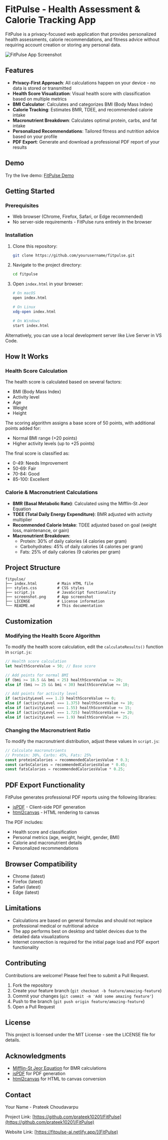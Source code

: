 # FitPulse - Health Assessment & Calorie Tracking App

FitPulse is a privacy-focused web application that provides personalized health assessments, calorie recommendations, and fitness advice without requiring account creation or storing any personal data.

![FitPulse App Screenshot](screenshot.png)

## Features

- **Privacy-First Approach**: All calculations happen on your device - no data is stored or transmitted
- **Health Score Visualization**: Visual health score with classification based on multiple metrics
- **BMI Calculator**: Calculates and categorizes BMI (Body Mass Index)
- **Calorie Tracking**: Estimates BMR, TDEE, and recommended calorie intake
- **Macronutrient Breakdown**: Calculates optimal protein, carbs, and fat intake
- **Personalized Recommendations**: Tailored fitness and nutrition advice based on your profile
- **PDF Export**: Generate and download a professional PDF report of your results

## Demo

Try the live demo: [FitPulse Demo](https://your-demo-link-here.com)

## Getting Started

### Prerequisites

- Web browser (Chrome, Firefox, Safari, or Edge recommended)
- No server-side requirements - FitPulse runs entirely in the browser

### Installation

1. Clone this repository:

   ```bash
   git clone https://github.com/yourusername/fitpulse.git
   ```

2. Navigate to the project directory:

   ```bash
   cd fitpulse
   ```

3. Open `index.html` in your browser:

   ```bash
   # On macOS
   open index.html

   # On Linux
   xdg-open index.html

   # On Windows
   start index.html
   ```

Alternatively, you can use a local development server like Live Server in VS Code.

## How It Works

### Health Score Calculation

The health score is calculated based on several factors:

- BMI (Body Mass Index)
- Activity level
- Age
- Weight
- Height

The scoring algorithm assigns a base score of 50 points, with additional points added for:

- Normal BMI range (+20 points)
- Higher activity levels (up to +25 points)

The final score is classified as:

- 0-49: Needs Improvement
- 50-69: Fair
- 70-84: Good
- 85-100: Excellent

### Calorie & Macronutrient Calculations

- **BMR (Basal Metabolic Rate)**: Calculated using the Mifflin-St Jeor Equation
- **TDEE (Total Daily Energy Expenditure)**: BMR adjusted with activity multiplier
- **Recommended Calorie Intake**: TDEE adjusted based on goal (weight loss, maintenance, or gain)
- **Macronutrient Breakdown**:
  - Protein: 30% of daily calories (4 calories per gram)
  - Carbohydrates: 45% of daily calories (4 calories per gram)
  - Fats: 25% of daily calories (9 calories per gram)

## Project Structure

```
fitpulse/
├── index.html         # Main HTML file
├── styles.css         # CSS styles
├── script.js          # JavaScript functionality
├── screenshot.png     # App screenshot
├── LICENSE            # License information
└── README.md          # This documentation
```

## Customization

### Modifying the Health Score Algorithm

To modify the health score calculation, edit the `calculateResults()` function in `script.js`:

```javascript
// Health score calculation
let healthScoreValue = 50; // Base score

// Add points for normal BMI
if (bmi >= 18.5 && bmi < 25) healthScoreValue += 20;
else if (bmi >= 25 && bmi < 30) healthScoreValue += 10;

// Add points for activity level
if (activityLevel === 1.2) healthScoreValue += 0;
else if (activityLevel === 1.375) healthScoreValue += 10;
else if (activityLevel === 1.55) healthScoreValue += 15;
else if (activityLevel === 1.725) healthScoreValue += 20;
else if (activityLevel === 1.9) healthScoreValue += 25;
```

### Changing the Macronutrient Ratio

To modify the macronutrient distribution, adjust these values in `script.js`:

```javascript
// Calculate macronutrients
// Protein: 30%, Carbs: 45%, Fats: 25%
const proteinCalories = recommendedCaloriesValue * 0.3;
const carbsCalories = recommendedCaloriesValue * 0.45;
const fatsCalories = recommendedCaloriesValue * 0.25;
```

## PDF Export Functionality

FitPulse generates professional PDF reports using the following libraries:

- [jsPDF](https://github.com/parallax/jsPDF) - Client-side PDF generation
- [html2canvas](https://github.com/niklasvh/html2canvas) - HTML rendering to canvas

The PDF includes:

- Health score and classification
- Personal metrics (age, weight, height, gender, BMI)
- Calorie and macronutrient details
- Personalized recommendations

## Browser Compatibility

- Chrome (latest)
- Firefox (latest)
- Safari (latest)
- Edge (latest)

## Limitations

- Calculations are based on general formulas and should not replace professional medical or nutritional advice
- The app performs best on desktop and tablet devices due to the detailed data visualizations
- Internet connection is required for the initial page load and PDF export functionality

## Contributing

Contributions are welcome! Please feel free to submit a Pull Request.

1. Fork the repository
2. Create your feature branch (`git checkout -b feature/amazing-feature`)
3. Commit your changes (`git commit -m 'Add some amazing feature'`)
4. Push to the branch (`git push origin feature/amazing-feature`)
5. Open a Pull Request

## License

This project is licensed under the MIT License - see the LICENSE file for details.

## Acknowledgments

- [Mifflin-St Jeor Equation](https://en.wikipedia.org/wiki/Basal_metabolic_rate#BMR_estimation_formulas) for BMR calculations
- [jsPDF](https://github.com/parallax/jsPDF) for PDF generation
- [html2canvas](https://github.com/niklasvh/html2canvas) for HTML to canvas conversion

## Contact

Your Name - Prateek Choudavarpu

Project Link: [https://github.com/prateek10201/FitPulse](https://github.com/prateek10201/FitPulse)

Website Link: [https://fitpulse-ai.netlify.app/](FitPulse)
